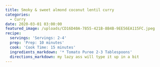 ```yaml
---
title: Smoky & sweet almond coconut lentil curry
categories:
  - Curry
date: 2020-03-01 03:00:00
featured_image: /uploads/CD16D40A-7855-421B-8B4B-9EE56EA115FC.jpeg
recipe:
  servings: 'Servings: 2-4'
  prep: 'Prep: 10 minutes'
  cook: 'Cook Time: 15 minutes'
  ingredients_markdown: '* Tomato Puree 2-3 Tablespoons'
  directions_markdown: my lazy ass will type it up in a bit
---
```


